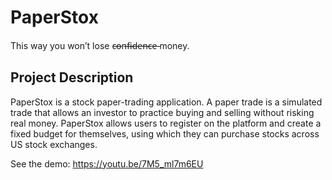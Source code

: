 # PaperStox

This way you won’t lose c̶o̶n̶f̶i̶d̶e̶n̶c̶e̶ money.

## Project Description

PaperStox is a stock paper-trading application. A paper trade is a simulated trade that allows an investor to practice buying and selling without risking real money. PaperStox allows users to register on the platform and create a fixed budget for themselves, using which they can purchase stocks across US stock exchanges.


See the demo: https://youtu.be/7M5_ml7m6EU


